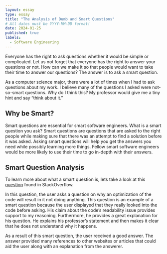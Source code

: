 ```yaml
---
layout: essay
type: essay
title: "The Analysis of Dumb and Smart Questions"
# All dates must be YYYY-MM-DD format!
date: 2024-01-25
published: true
labels:
  - Software Engineering
---
```


Everyone has the right to ask questions whether it would be simple or complicated. Let us not forget that everyone has the right to answer your questions or not. How can we make it so that people would want to take their time to answer our questions? The answer is to ask a smart question.

As a computer science major, there were a lot of times when I had to ask questions about my work. I believe many of the questions I asked were not-so-smart questions. Why do I think this? My professor would give me a tiny hint and say “think about it.” 

## Why be Smart?

Smart questions are essential for smart software engineers. What is a smart question you ask? Smart questions are questions that are asked to the right people while making sure that there was an attempt to find a solution before it was asked. Asking smart questions will help you get the answers you need while possibly learning more things. Fellow smart software engineers would be more likely to use their time to go in-depth with their answers. 

## Smart Question Analysis

To learn more about what a smart question is, lets take a look at this [question](https://stackoverflow.com/questions/20922609/why-does-optimisation-kill-this-function) found in StackOverflow.

In this question, the user asks a question on why an optimization of the code will result in it not doing anything. This question is an example of a smart question because the user displayed that they really looked into the code before asking. His claim about the code’s readability issue provides support to my reasoning. Furthermore, he provides a great explanation for his question. He explains his professor’s statement and then makes it clear that he does not understand why it happens.

As a result of this smart question, the user received a good answer. The answer provided many references to other websites or articles that could aid the user along with an explanation from the answerer.
